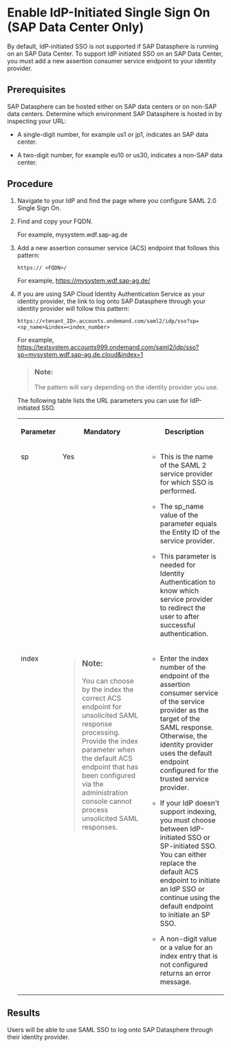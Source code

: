 <!-- loio4d2536a71c57477195ced274ecfd225d -->

# Enable IdP-Initiated Single Sign On \(SAP Data Center Only\)

By default, IdP-initiated SSO is not supported if SAP Datasphere is running on an SAP Data Center. To support IdP initiated SSO on an SAP Data Center, you must add a new assertion consumer service endpoint to your identity provider.



<a name="loio4d2536a71c57477195ced274ecfd225d__prereq_e2k_1qz_hjb"/>

## Prerequisites

SAP Datasphere can be hosted either on SAP data centers or on non-SAP data centers. Determine which environment SAP Datasphere is hosted in by inspecting your URL:

-   A single-digit number, for example us1 or jp1, indicates an SAP data center.

-   A two-digit number, for example eu10 or us30, indicates a non-SAP data center.




## Procedure

1.  Navigate to your IdP and find the page where you configure SAML 2.0 Single Sign On.

2.  Find and copy your FQDN.

    For example, mysystem.wdf.sap-ag.de

3.  Add a new assertion consumer service \(ACS\) endpoint that follows this pattern:

    ```
    https:// <FQDN>/
    ```

    For example, https://mysystem.wdf.sap-ag.de/

4.  If you are using SAP Cloud Identity Authentication Service as your identity provider, the link to log onto SAP Datasphere through your identity provider will follow this pattern:

    ```
    https://<tenant_ID>.accounts.ondemand.com/saml2/idp/sso?sp=<sp_name>&index=<index_number>
    ```

    For example, https://testsystem.accounts999.ondemand.com/saml2/idp/sso?sp=mysystem.wdf.sap-ag.de.cloud&index=1

    > ### Note:  
    > The pattern will vary depending on the identity provider you use.

    The following table lists the URL parameters you can use for IdP-initiated SSO.


    <table>
    <tr>
    <th valign="top">

    Parameter


    
    </th>
    <th valign="top">

    Mandatory


    
    </th>
    <th valign="top">

    Description


    
    </th>
    </tr>
    <tr>
    <td valign="top">

    sp


    
    </td>
    <td valign="top">

    Yes


    
    </td>
    <td valign="top">

    -   This is the name of the SAML 2 service provider for which SSO is performed.

    -   The sp\_name value of the parameter equals the Entity ID of the service provider.

    -   This parameter is needed for Identity Authentication to know which service provider to redirect the user to after successful authentication.



    
    </td>
    </tr>
    <tr>
    <td valign="top">

    index


    
    </td>
    <td valign="top">

    > ### Note:  
    > You can choose by the index the correct ACS endpoint for unsolicited SAML response processing. Provide the index parameter when the default ACS endpoint that has been configured via the administration console cannot process unsolicited SAML responses.


    
    </td>
    <td valign="top">

    -   Enter the index number of the endpoint of the assertion consumer service of the service provider as the target of the SAML response. Otherwise, the identity provider uses the default endpoint configured for the trusted service provider.

    -   If your IdP doesn't support indexing, you must choose between IdP-initiated SSO or SP-initiated SSO. You can either replace the default ACS endpoint to initiate an IdP SSO or continue using the default endpoint to initiate an SP SSO.

    -   A non-digit value or a value for an index entry that is not configured returns an error message.



    
    </td>
    </tr>
    </table>
    



<a name="loio4d2536a71c57477195ced274ecfd225d__result_lzy_srn_3jb"/>

## Results

Users will be able to use SAML SSO to log onto SAP Datasphere through their identity provider.

